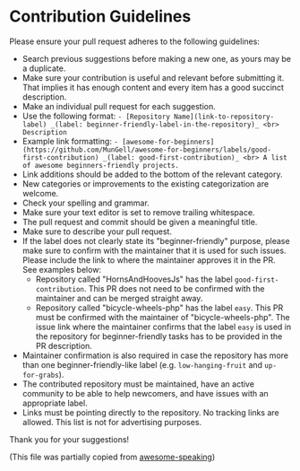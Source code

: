 # Contribution Guidelines

Please ensure your pull request adheres to the following guidelines:

- Search previous suggestions before making a new one, as yours may be a duplicate.
- Make sure your contribution is useful and relevant before submitting it. That implies it has enough content and every item has a good succinct description.
- Make an individual pull request for each suggestion.
- Use the following format: `- [Repository Name](link-to-repository-label) _(label: beginner-friendly-label-in-the-repository)_ <br> Description`
- Example link formatting: `- [awesome-for-beginners](https://github.com/MunGell/awesome-for-beginners/labels/good-first-contribution) _(label: good-first-contribution)_ <br> A list of awesome beginners-friendly projects.`
- Link additions should be added to the bottom of the relevant category.
- New categories or improvements to the existing categorization are welcome.
- Check your spelling and grammar.
- Make sure your text editor is set to remove trailing whitespace.
- The pull request and commit should be given a meaningful title.
- Make sure to describe your pull request.
- If the label does not clearly state its "beginner-friendly" purpose, please make sure to confirm with the maintainer that it is used for such issues. Please include the link to where the maintainer approves it in the PR. See examples below:
  - Repository called "HornsAndHoovesJs" has the label `good-first-contribution`. This PR does not need to be confirmed with the maintainer and can be merged straight away.
  - Repository called "bicycle-wheels-php" has the label `easy`. This PR must be confirmed with the maintainer of "bicycle-wheels-php". The issue link where the maintainer confirms that the label `easy` is used in the repository for beginner-friendly tasks has to be provided in the PR description.
- Maintainer confirmation is also required in case the repository has more than one beginner-friendly-like label (e.g. `low-hanging-fruit` and `up-for-grabs`).
- The contributed repository must be maintained, have an active community to be able to help newcomers, and have issues with an appropriate label.
- Links must be pointing directly to the repository. No tracking links are allowed. This list is not for advertising purposes.

Thank you for your suggestions!

(This file was partially copied from [awesome-speaking](https://github.com/matteofigus/awesome-speaking))
